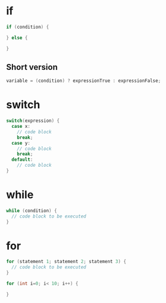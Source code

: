 # if

```c++
if (condition) {

} else {

}
```

## Short version

```c++
variable = (condition) ? expressionTrue : expressionFalse;
```

# switch

```c++
switch(expression) {
  case x:
    // code block
    break;
  case y:
    // code block
    break;
  default:
    // code block
}
```

# while

```c++
while (condition) {
  // code block to be executed
}
```

# for

```c++
for (statement 1; statement 2; statement 3) {
  // code block to be executed
}

for (int i=0; i< 10; i++) {

}
```
